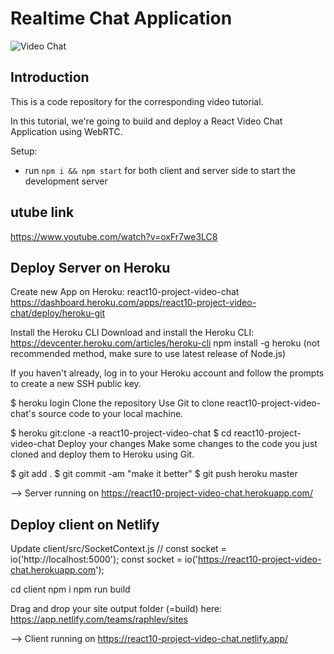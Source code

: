# Realtime Chat Application

![Video Chat](https://i.ibb.co/7WZRLD1/122.jpg)

## Introduction
This is a code repository for the corresponding video tutorial. 

In this tutorial, we're going to build and deploy a React Video Chat Application using WebRTC.

Setup:
- run ```npm i && npm start``` for both client and server side to start the development server

## utube link
https://www.youtube.com/watch?v=oxFr7we3LC8

## Deploy Server on Heroku
Create new App on Heroku: react10-project-video-chat
https://dashboard.heroku.com/apps/react10-project-video-chat/deploy/heroku-git

Install the Heroku CLI
Download and install the Heroku CLI: https://devcenter.heroku.com/articles/heroku-cli
npm install -g heroku  (not recommended method, make sure to use latest release of Node.js)

If you haven't already, log in to your Heroku account and follow the prompts to create a new SSH public key.

$ heroku login
Clone the repository
Use Git to clone react10-project-video-chat's source code to your local machine.

$ heroku git:clone -a react10-project-video-chat
$ cd react10-project-video-chat
Deploy your changes
Make some changes to the code you just cloned and deploy them to Heroku using Git.

$ git add .
$ git commit -am "make it better"
$ git push heroku master

--> Server running on https://react10-project-video-chat.herokuapp.com/

## Deploy client on Netlify

Update client/src/SocketContext.js
// const socket = io('http://localhost:5000');
const socket = io('https://react10-project-video-chat.herokuapp.com');

cd client
npm i
npm run build

Drag and drop your site output folder (=build) here:
https://app.netlify.com/teams/raphlev/sites

--> Client running on https://react10-project-video-chat.netlify.app/

